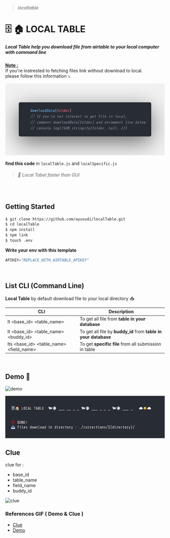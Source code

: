 > ###### localtable

#  :file_cabinet: :house: LOCAL TABLE 

##### Local Table help you download file from airtable to your local computer with command line

<u>**Note :**</u><br>
If you're instrested to fetching files link without download to local.<br>
please follow this information :arrow_heading_down:<br>

![info](./assets/dowloadData.png)​

**find this code** in `localTable.js` and `localSpecific.js`

> ######  :rocket: Local Tabel faster than GUI

<br>

## Getting Started

```bash
$ git clone https://github.com/ayusudi/localTable.git
$ cd localTable
$ npm install 
$ npm link 
$ touch .env 
```

**Write your env with this template**

```js
APIKEY="REPLACE_WITH_AIRTABLE_APIKEY"
```

<br>

## List CLI (Command Line)   

**Local Table** by default download file to your local directory :inbox_tray:

| CLI                                     | Description                                                  |
| --------------------------------------- | ------------------------------------------------------------ |
| lt <base_id> <table_name>               | To get all file from **table in your database**              |
| lt <base_id> <table_name> <buddy_id>    | To get all file by **buddy_id** from **table in your database** |
| lts <base_id> <table_name> <field_name> | To get **specific file** from all submission in table        |

<br>

## Demo :robot:


![demo](https://drive.google.com/uc?export=view&id=15xIDnm2he6RsmvBV7kkLu5vx801xyuZp)

![done](./assets/done.png)



## Clue

clue for : 

- base_id
- table_name
- field_name
- buddy_id

![clue](https://drive.google.com/uc?export=view&id=1jTOEV0C0kFxot454HHCfGYfbyR0vTj6d)

### References GIF ( Demo & Clue )
- [Clue](https://drive.google.com/uc?export=view&id=1jTOEV0C0kFxot454HHCfGYfbyR0vTj6dm)
- [Demo](https://drive.google.com/uc?export=view&id=15xIDnm2he6RsmvBV7kkLu5vx801xyuZp)